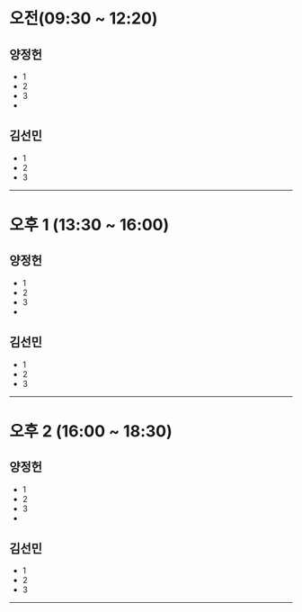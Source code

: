 # 오전(09:30 ~ 12:20)
## 양정헌
* 1
* 2
* 3
* 
## 김선민
* 1
* 2
* 3
---------------------------------------
# 오후 1 (13:30 ~ 16:00)
## 양정헌
* 1
* 2
* 3
* 
## 김선민
* 1
* 2
* 3

---------------------------------------
# 오후 2 (16:00 ~ 18:30)
## 양정헌
* 1
* 2
* 3
* 
## 김선민
* 1
* 2
* 3

---------------------------------------
